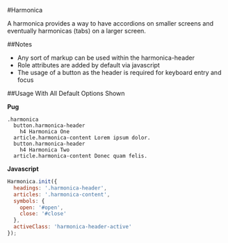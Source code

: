 #Harmonica

A harmonica provides a way to have accordions on smaller screens and eventually harmonicas (tabs) on a larger screen.

##Notes

* Any sort of markup can be used within the harmonica-header
* Role attributes are added by default via javascript
* The usage of a button as the header is required for keyboard entry and focus

##Usage With All Default Options Shown

**Pug**

```pug
.harmonica
  button.harmonica-header
    h4 Harmonica One
  article.harmonica-content Lorem ipsum dolor.
  button.harmonica-header
    h4 Harmonica Two
  article.harmonica-content Donec quam felis.
```

**Javascript**

```js
Harmonica.init({
  headings: '.harmonica-header',
  articles: '.harmonica-content',
  symbols: {
    open: '#open',
    close: '#close'
  },
  activeClass: 'harmonica-header-active'
});
```
